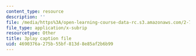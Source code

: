 ```yaml
---
content_type: resource
description: ''
file: /media/https%3A/open-learning-course-data-rc.s3.amazonaws.com/2-71-optics-spring-2009/4690376a275b55bf813d8e85af2b6b99_JmWguqCZRxk.vtt
file_type: application/x-subrip
resourcetype: Other
title: 3play caption file
uid: 4690376a-275b-55bf-813d-8e85af2b6b99
---
```

